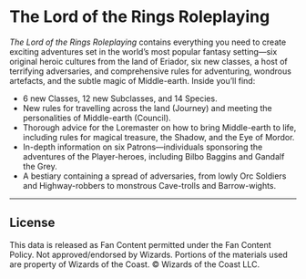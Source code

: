 # The Lord of the Rings Roleplaying

_The Lord of the Rings Roleplaying_ contains everything you need to create exciting adventures set in the world’s most popular fantasy setting—six original heroic cultures from the land of Eriador, six new classes, a host of terrifying adversaries, and comprehensive rules for adventuring, wondrous artefacts, and the subtle magic of Middle-earth. Inside you’ll find:

* 6 new Classes, 12 new Subclasses, and 14 Species.
* New rules for travelling across the land (Journey) and meeting the personalities of Middle-earth (Council).
* Thorough advice for the Loremaster on how to bring Middle-earth to life, including rules for magical treasure, the Shadow, and the Eye of Mordor.
* In-depth information on six Patrons—individuals sponsoring the adventures of the Player-heroes, including Bilbo Baggins and Gandalf the Grey.
* A bestiary containing a spread of adversaries, from lowly Orc Soldiers and Highway-robbers to monstrous Cave-trolls and Barrow-wights.

---

## License

This data is released as Fan Content permitted under the Fan Content Policy. Not approved/endorsed by Wizards. Portions of the materials used are property of Wizards of the Coast. © Wizards of the Coast LLC.
